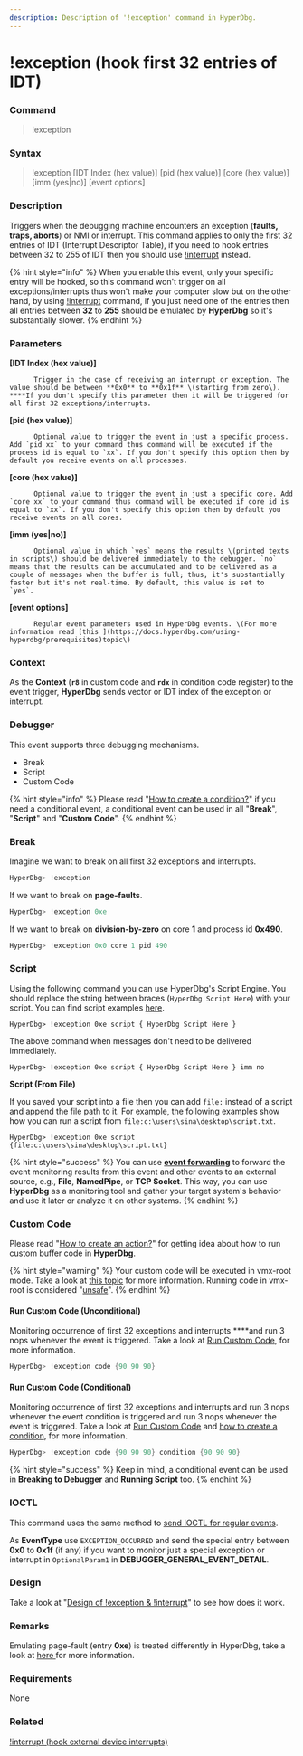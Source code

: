 ```yaml
---
description: Description of '!exception' command in HyperDbg.
---
```


# !exception \(hook first 32 entries of IDT\)

### Command

> !exception

### Syntax

> !exception \[IDT Index \(hex value\)\] \[pid \(hex value\)\] \[core \(hex value\)\] \[imm \(yes\|no\)\] \[event options\]

### Description

Triggers when the debugging machine encounters an exception \(**faults, traps, aborts**\) or NMI or interrupt. This command applies to only the first 32 entries of IDT \(Interrupt Descriptor Table\), if you need to hook entries between 32 to 255 of IDT then you should use [!interrupt](https://docs.hyperdbg.com/commands/extension-commands/interrupt) instead.

{% hint style="info" %}
When you enable this event, only your specific entry will be hooked, so this command won't trigger on all exceptions/interrupts thus won't make your computer slow but on the other hand, by using [!interrupt](https://docs.hyperdbg.com/commands/extension-commands/interrupt) command, if you just need one of the entries then all entries between **32** to **255** should be emulated by **HyperDbg** so it's substantially slower.
{% endhint %}

### Parameters

**\[IDT Index \(hex value\)\]**

          Trigger in the case of receiving an interrupt or exception. The value should be between **0x0** to **0x1f** \(starting from zero\). ****If you don't specify this parameter then it will be triggered for all first 32 exceptions/interrupts.

**\[pid \(hex value\)\]**

          Optional value to trigger the event in just a specific process. Add `pid xx` to your command thus command will be executed if the process id is equal to `xx`. If you don't specify this option then by default you receive events on all processes.

**\[core \(hex value\)\]**

          Optional value to trigger the event in just a specific core. Add `core xx` to your command thus command will be executed if core id is equal to `xx`. If you don't specify this option then by default you receive events on all cores.

**\[imm \(yes\|no\)\]**

          Optional value in which `yes` means the results \(printed texts in scripts\) should be delivered immediately to the debugger. `no` means that the results can be accumulated and to be delivered as a couple of messages when the buffer is full; thus, it's substantially faster but it's not real-time. By default, this value is set to  `yes`.

**\[event options\]**

          Regular event parameters used in HyperDbg events. \(For more information read [this ](https://docs.hyperdbg.com/using-hyperdbg/prerequisites)topic\)

### Context

As the **Context** \(**`r8`** in custom code and **`rdx`** in condition code register\) to the event trigger, **HyperDbg** sends vector or IDT index of the exception or interrupt.

### Debugger

This event supports three debugging mechanisms.

* Break
* Script
* Custom Code

{% hint style="info" %}
Please read  "[How to create a condition?](https://docs.hyperdbg.com/using-hyperdbg/prerequisites/how-to-create-a-condition)" if you need a conditional event, a conditional event can be used in all "**Break**", "**Script**" and "**Custom Code**".
{% endhint %}

### Break

Imagine we want to break on all first 32 exceptions and interrupts.

```c
HyperDbg> !exception
```

If we want to break on **page-faults**.

```c
HyperDbg> !exception 0xe
```

If we want to break on **division-by-zero** on core **1** and process id **0x490**.

```c
HyperDbg> !exception 0x0 core 1 pid 490
```

### Script

Using the following command you can use HyperDbg's Script Engine. You should replace the string between braces \(`HyperDbg Script Here`\) with your script. You can find script examples [here](https://docs.hyperdbg.com/commands/scripting-language/examples). 

```
HyperDbg> !exception 0xe script { HyperDbg Script Here }
```

The above command when messages don't need to be delivered immediately.

```
HyperDbg> !exception 0xe script { HyperDbg Script Here } imm no
```

**Script \(From File\)**

If you saved your script into a file then you can add `file:` instead of a script and append the file path to it. For example, the following examples show how you can run a script from `file:c:\users\sina\desktop\script.txt`. 

```
HyperDbg> !exception 0xe script {file:c:\users\sina\desktop\script.txt}
```

{% hint style="success" %}
You can use [**event forwarding**](https://docs.hyperdbg.com/tips-and-tricks/misc/event-forwarding) to forward the event monitoring results from this event and other events to an external source, e.g., **File**, **NamedPipe**, or **TCP Socket**. This way, you can use **HyperDbg** as a monitoring tool and gather your target system's behavior and use it later or analyze it on other systems.
{% endhint %}

### Custom Code

Please read  "[How to create an action?](https://docs.hyperdbg.com/using-hyperdbg/prerequisites/how-to-create-an-action)" for getting idea about how to run custom buffer code in **HyperDbg**.

{% hint style="warning" %}
Your custom code will be executed in vmx-root mode. Take a look at [this topic](https://docs.hyperdbg.com/tips-and-tricks/considerations/vmx-root-mode-vs-vmx-non-root-mode) for more information. Running code in vmx-root is considered "[unsafe](https://docs.hyperdbg.com/tips-and-tricks/considerations/the-unsafe-behavior)".
{% endhint %}

#### Run Custom Code \(Unconditional\)

Monitoring occurrence of first 32 exceptions and interrupts ****and run 3 nops whenever the event is triggered. Take a look at [Run Custom Code](https://docs.hyperdbg.com/using-hyperdbg/prerequisites/how-to-create-an-action#run-custom-codes), for more information.

```c
HyperDbg> !exception code {90 90 90}
```

#### Run Custom Code \(Conditional\)

Monitoring occurrence of first 32 exceptions and interrupts and run 3 nops whenever the event condition is triggered and run 3 nops whenever the event is triggered. Take a look at [Run Custom Code](https://docs.hyperdbg.com/using-hyperdbg/prerequisites/how-to-create-an-action#run-custom-codes) and [how to create a condition](https://docs.hyperdbg.com/using-hyperdbg/prerequisites/how-to-create-a-condition), for more information.

```c
HyperDbg> !exception code {90 90 90} condition {90 90 90}
```

{% hint style="success" %}
Keep in mind, a conditional event can be used in **Breaking to Debugger** and **Running Script** too.
{% endhint %}

### IOCTL

This command uses the same method to [send IOCTL for regular events](https://docs.hyperdbg.com/design/debugger-internals/ioctl-requests-for-events). 

As **EventType** use `EXCEPTION_OCCURRED` and send the special entry between **0x0** to **0x1f** \(if any\) if you want to monitor just a special exception or interrupt in `OptionalParam1` in  **DEBUGGER\_GENERAL\_EVENT\_DETAIL**.

### Design

Take a look at "[Design of !exception & !interrupt](https://docs.hyperdbg.com/design/features/vmm-module/design-of-exception-and-interrupt)" to see how does it work.

### **Remarks**

Emulating page-fault \(entry **0xe**\) is treated differently in HyperDbg, take a look at [here ](https://docs.hyperdbg.com/design/features/design-of-exception-and-interrupt)for more information.

### Requirements

None

### Related

[!interrupt \(hook external device interrupts\)](https://docs.hyperdbg.com/commands/extension-commands/interrupt)

